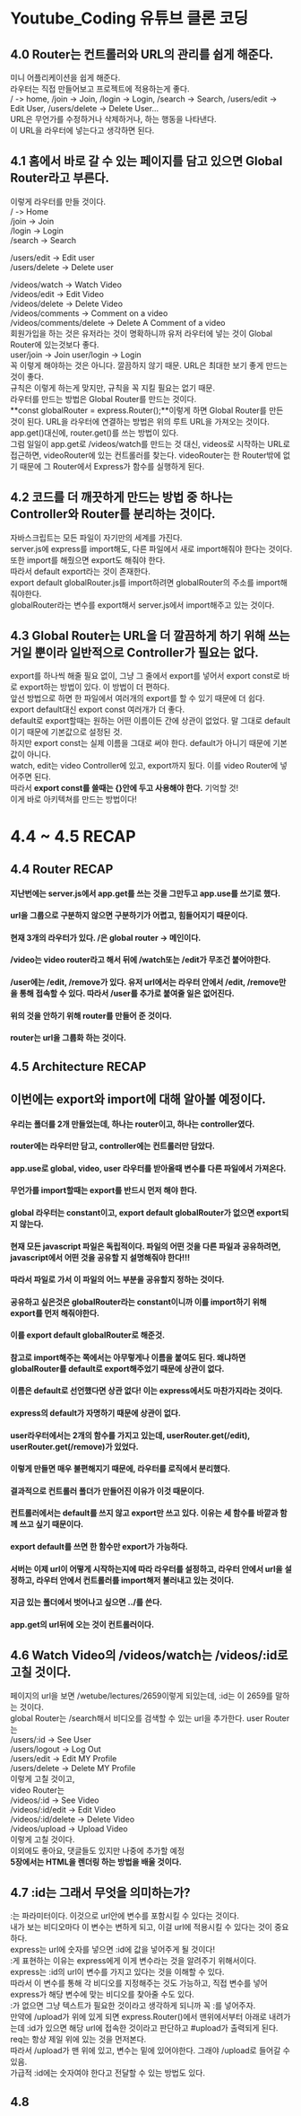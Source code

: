 # Youtube_Coding 유튜브 클론 코딩
   
## 4.0 Router는 컨트롤러와 URL의 관리를 쉽게 해준다.
미니 어플리케이션을 쉽게 해준다.   
라우터는 직접 만들어보고 프로젝트에 적용하는게 좋다.   
/ -> home, /join -> Join, /login -> Login, /search -> Search, /users/edit -> Edit User, /users/delete -> Delete User...   
URL은 무언가를 수정하거나 삭제하거나, 하는 행동을 나타낸다.   
이 URL을 라우터에 넣는다고 생각하면 된다.   
   
## 4.1 홈에서 바로 갈 수 있는 페이지를 담고 있으면 Global Router라고 부른다.
이렇게 라우터를 만들 것이다.   
/ -> Home   
/join -> Join   
/login -> Login   
/search -> Search   
   
/users/edit -> Edit user   
/users/delete -> Delete user   
   
/videos/watch -> Watch Video   
/videos/edit -> Edit Video   
/videos/delete -> Delete Video   
/videos/comments -> Comment on a video   
/videos/comments/delete -> Delete A Comment of a video   
회원가입을 하는 것은 유저라는 것이 명확하니까 유저 라우터에 넣는 것이 Global Router에 있는것보다 좋다.   
user/join -> Join   user/login -> Login   
꼭 이렇게 해야하는 것은 아니다. 깔끔하지 않기 때문. URL은 최대한 보기 좋게 만드는 것이 좋다.  
규칙은 이렇게 하는게 맞지만, 규칙을 꼭 지킬 필요는 없기 때문.   
라우터를 만드는 방법은 Global Router를 만드는 것이다.   
**const globalRouter = express.Router();**이렇게 하면 Global Router를 만든 것이 된다.
URL을 라우터에 연결하는 방법은 위의 루트 URL을 가져오는 것이다.   
app.get()대신에, router.get()를 쓰는 방법이 있다.   
그럼 일일이 app.get로 /videos/watch를 만드는 것 대신, videos로 시작하는 URL로 접근하면, videoRouter에 있는 컨트롤러를 찾는다.
videoRouter는 한 Router밖에 없기 때문에 그 Router에서 Express가 함수를 실행하게 된다.   
   
## 4.2 코드를 더 깨끗하게 만드는 방법 중 하나는 Controller와 Router를 분리하는 것이다.
자바스크립트는 모든 파일이 자기만의 세계를 가진다.   
server.js에 express를 import해도, 다른 파일에서 새로 import해줘야 한다는 것이다.   
또한 import를 해줬으면 export도 해줘야 한다.   
따라서 default export라는 것이 존재한다.   
export default globalRouter.js를 import하려면 globalRouter의 주소를 import해줘야한다.   
globalRouter라는 변수를 export해서 server.js에서 import해주고 있는 것이다.
   
## 4.3 Global Router는 URL을 더 깔끔하게 하기 위해 쓰는 거일 뿐이라 일반적으로 Controller가 필요는 없다.
export를 하나씩 해줄 필요 없이, 그냥 그 줄에서 export를 넣어서 export const로 바로 export하는 방법이 있다. 이 방법이 더 편하다.   
앞선 방법으로 하면 한 파일에서 여러개의 export를 할 수 있기 때문에 더 쉽다.   
export default대신 export const 여러개가 더 좋다.   
default로 export할때는 원하는 어떤 이름이든 간에 상관이 없었다. 말 그대로 default이기 때문에 기본값으로 설정된 것.   
하지만 export const는 실제 이름을 그대로 써야 한다. default가 아니기 때문에 기본값이 아니다.   
watch, edit는 video Controller에 있고, export까지 됬다. 이를 video Router에 넣어주면 된다.   
따라서 **export const를 쓸때는 {}안에 두고 사용해야 한다.** 기억할 것!   
이게 바로 아키텍쳐를 만드는 방법이다!   
   
# 4.4 ~ 4.5 RECAP
## 4.4 Router RECAP
#### 지난번에는 server.js에서 app.get를 쓰는 것을 그만두고 app.use를 쓰기로 했다.
#### url을 그룹으로 구분하지 않으면 구분하기가 어렵고, 힘들어지기 때문이다.
#### 현재 3개의 라우터가 있다. /은 global router -> 메인이다.
#### /video는 video router라고 해서 뒤에 /watch또는 /edit가 무조건 붙어야한다.
#### /user에는 /edit, /remove가 있다. 유저 url에서는 라우터 안에서 /edit, /remove만을 통해 접속할 수 있다. 따라서 /user를 추가로 붙여줄 일은 없어진다.
#### 위의 것을 안하기 위해 router를 만들어 준 것이다.
#### router는 url을 그룹화 하는 것이다.

## 4.5 Architecture RECAP
## 이번에는 export와 import에 대해 알아볼 예정이다.
#### 우리는 폴더를 2개 만들었는데, 하나는 router이고, 하나는 controller였다.
#### router에는 라우터만 담고, controller에는 컨트롤러만 담았다.
#### app.use로 global, video, user 라우터를 받아올때 변수를 다른 파일에서 가져온다.
#### 무언가를 import할때는 export를 반드시 먼저 해야 한다.
#### global 라우터는 constant이고, export default globalRouter가 없으면 export되지 않는다.
#### 현재 모든 javascript 파일은 독립적이다. 파일의 어떤 것을 다른 파일과 공유하려면, javascript에서 어떤 것을 공유할 지 설명해줘야 한다!!!
#### 따라서 파일로 가서 이 파일의 어느 부분을 공유할지 정하는 것이다.
#### 공유하고 싶은것은 globalRouter라는 constant이니까 이를 import하기 위해 export를 먼저 해줘야한다.
#### 이를 export default globalRouter로 해준것.
#### 참고로 import해주는 쪽에서는 아무렇게나 이름을 붙여도 된다. 왜냐하면 globalRouter를 default로 export해주었기 때문에 상관이 없다.
#### **이름은 default로 선언했다면 상관 없다!** 이는 express에서도 마찬가지라는 것이다.
#### express의 default가 자명하기 때문에 상관이 없다.
#### user라우터에서는 2개의 함수를 가지고 있는데, userRouter.get(/edit), userRouter.get(/remove)가 있었다.
#### 이렇게 만들면 매우 불편해지기 때문에, 라우터를 로직에서 분리했다.
#### 결과적으로 컨트롤러 폴더가 만들어진 이유가 이것 때문이다.
#### 컨트롤러에서는 default를 쓰지 않고 export만 쓰고 있다. 이유는 세 함수를 바깥과 함께 쓰고 싶기 때문이다.
#### export default를 쓰면 한 함수만 export가 가능하다.
#### 서버는 이제 url이 어떻게 시작하는지에 따라 라우터를 설정하고, 라우터 안에서 url을 설정하고, 라우터 안에서 컨트롤러를 import해저 불러내고 있는 것이다.
#### 지금 있는 폴더에서 벗어나고 싶으면 ../를 쓴다.
#### app.get의 url뒤에 오는 것이 컨트롤러이다.

## 4.6 Watch Video의 /videos/watch는 /videos/:id로 고칠 것이다.
페이지의 url을 보면 /wetube/lectures/2659이렇게 되있는데, :id는 이 2659를 말하는 것이다.   
global Router는 /search해서 비디오를 검색할 수 있는 url을 추가한다.
user Router는   
/users/:id -> See User   
/users/logout -> Log Out   
/users/edit -> Edit MY Profile   
/users/delete -> Delete MY Profile   
이렇게 고칠 것이고,   
video Router는   
/videos/:id -> See Video   
/videos/:id/edit -> Edit Video   
/videos/:id/delete -> Delete Video   
/videos/upload -> Upload Video   
이렇게 고칠 것이다.   
이외에도 좋아요, 댓글들도 있지만 나중에 추가할 예정   
**5장에서는 HTML을 렌더링 하는 방법을 배울 것이다.**   
   
## 4.7 :id는 그래서 무엇을 의미하는가?
:는 파라미터이다. 이것으로 url안에 변수를 포함시킬 수 있다는 것이다.   
내가 보는 비디오마다 이 변수는 변하게 되고, 이걸 url에 적용시킬 수 있다는 것이 중요하다.   
express는 url에 숫자를 넣으면 :id에 값을 넣어주게 될 것이다!   
:게 표현하는 이유는 express에게 이게 변수라는 것을 알려주기 위해서이다.   
express는 :id의 url이 변수를 가지고 있다는 것을 이해할 수 있다.  
따라서 이 변수를 통해 각 비디오를 지정해주는 것도 가능하고, 직접 변수를 넣어 express가 해당 변수에 맞는 비디오를 찾아줄 수도 있다.   
:가 없으면 그냥 텍스트가 필요한 것이라고 생각하게 되니까 꼭 :를 넣어주자.   
만약에 /upload가 위에 있게 되면 express.Router()에서 맨위에서부터 아래로 내려가는데 :id가 있으면 해당 url에 접속한 것이라고 판단하고 #upload가 출력되게 된다.   
req는 항상 제일 위에 있는 것을 먼저본다.   
따라서 /upload가 맨 위에 있고, 변수는 밑에 있어야한다. 그래야 /upload로 들어갈 수 있음.   
가급적 :id에는 숫자여야 한다고 전달할 수 있는 방법도 있다.   

## 4.8